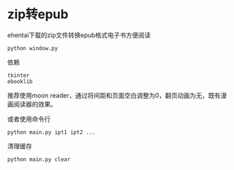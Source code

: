 # zip转epub
ehentai下载的zip文件转换epub格式电子书方便阅读

    python window.py

依赖 

    tkinter
    ebooklib 

推荐使用moon reader，通过将间距和页面空白调整为0，翻页动画为无，既有漫画阅读器的效果。 

或者使用命令行

    python main.py ipt1 ipt2 ...

清理缓存 

    python main.py clear
